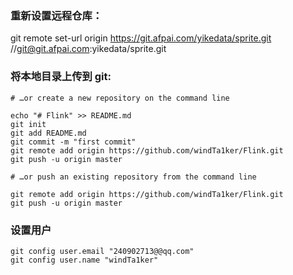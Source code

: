 ### 重新设置远程仓库：
   git remote set-url origin https://git.afpai.com/yikedata/sprite.git //git@git.afpai.com:yikedata/sprite.git
### 将本地目录上传到 git:
```shell
# …or create a new repository on the command line

echo "# Flink" >> README.md
git init
git add README.md
git commit -m "first commit"
git remote add origin https://github.com/windTa1ker/Flink.git
git push -u origin master

# …or push an existing repository from the command line

git remote add origin https://github.com/windTa1ker/Flink.git
git push -u origin master
```
### 设置用户
    git config user.email "240902713@@qq.com" 
    git config user.name "windTa1ker"
